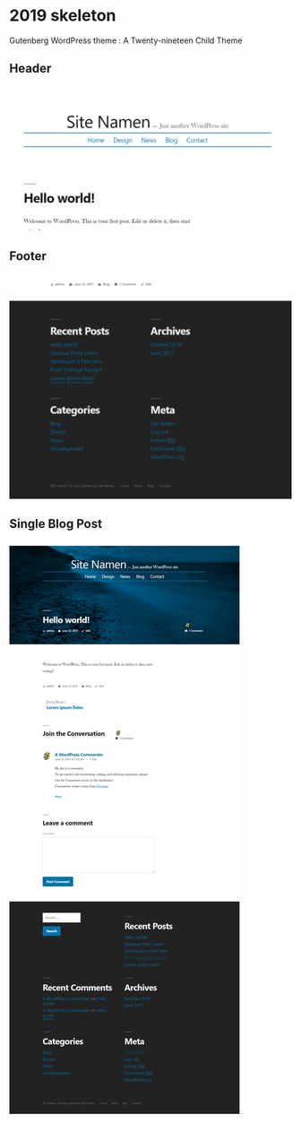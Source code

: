 # 2019 skeleton
Gutenberg WordPress theme : A Twenty-nineteen Child Theme

## Header
![2019 Skeleton Header](images/twentynineteen-child-theme-2019-skeleton-header.png "2019 Skeleton Header")

## Footer
![2019 Skeleton Footer](images/twentynineteen-child-theme-2019-skeleton-footer.png "2019 Skeleton Footer")

## Single Blog Post
![2019 Skeleton Single Blog Post](images/twentynineteen-child-theme-2019-skeleton-singleblog.png "2019 Skeleton Single Blog Post")
